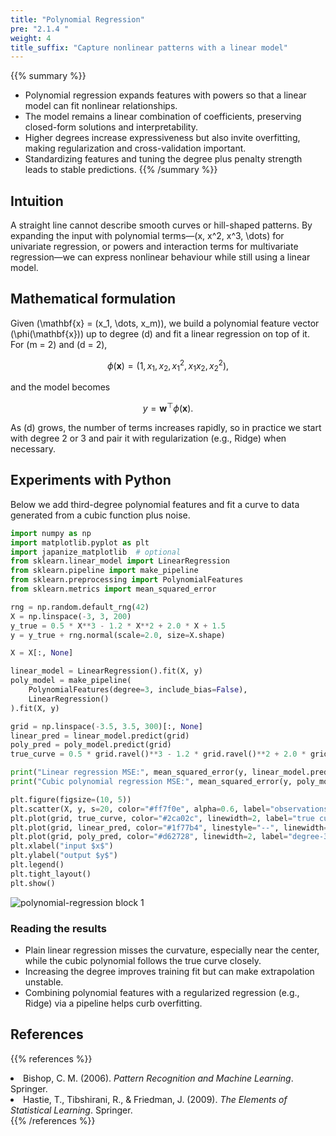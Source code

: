 ```yaml
---
title: "Polynomial Regression"
pre: "2.1.4 "
weight: 4
title_suffix: "Capture nonlinear patterns with a linear model"
---
```


{{% summary %}}
- Polynomial regression expands features with powers so that a linear model can fit nonlinear relationships.
- The model remains a linear combination of coefficients, preserving closed-form solutions and interpretability.
- Higher degrees increase expressiveness but also invite overfitting, making regularization and cross-validation important.
- Standardizing features and tuning the degree plus penalty strength leads to stable predictions.
{{% /summary %}}

## Intuition
A straight line cannot describe smooth curves or hill-shaped patterns. By expanding the input with polynomial terms—\(x, x^2, x^3, \dots\) for univariate regression, or powers and interaction terms for multivariate regression—we can express nonlinear behaviour while still using a linear model.

## Mathematical formulation
Given \(\mathbf{x} = (x_1, \dots, x_m)\), we build a polynomial feature vector \(\phi(\mathbf{x})\) up to degree \(d\) and fit a linear regression on top of it. For \(m = 2\) and \(d = 2\),

$$
\phi(\mathbf{x}) = (1, x_1, x_2, x_1^2, x_1 x_2, x_2^2),
$$

and the model becomes

$$
y = \mathbf{w}^\top \phi(\mathbf{x}).
$$

As \(d\) grows, the number of terms increases rapidly, so in practice we start with degree 2 or 3 and pair it with regularization (e.g., Ridge) when necessary.

## Experiments with Python
Below we add third-degree polynomial features and fit a curve to data generated from a cubic function plus noise.

```python
import numpy as np
import matplotlib.pyplot as plt
import japanize_matplotlib  # optional
from sklearn.linear_model import LinearRegression
from sklearn.pipeline import make_pipeline
from sklearn.preprocessing import PolynomialFeatures
from sklearn.metrics import mean_squared_error

rng = np.random.default_rng(42)
X = np.linspace(-3, 3, 200)
y_true = 0.5 * X**3 - 1.2 * X**2 + 2.0 * X + 1.5
y = y_true + rng.normal(scale=2.0, size=X.shape)

X = X[:, None]

linear_model = LinearRegression().fit(X, y)
poly_model = make_pipeline(
    PolynomialFeatures(degree=3, include_bias=False),
    LinearRegression()
).fit(X, y)

grid = np.linspace(-3.5, 3.5, 300)[:, None]
linear_pred = linear_model.predict(grid)
poly_pred = poly_model.predict(grid)
true_curve = 0.5 * grid.ravel()**3 - 1.2 * grid.ravel()**2 + 2.0 * grid.ravel() + 1.5

print("Linear regression MSE:", mean_squared_error(y, linear_model.predict(X)))
print("Cubic polynomial regression MSE:", mean_squared_error(y, poly_model.predict(X)))

plt.figure(figsize=(10, 5))
plt.scatter(X, y, s=20, color="#ff7f0e", alpha=0.6, label="observations")
plt.plot(grid, true_curve, color="#2ca02c", linewidth=2, label="true curve")
plt.plot(grid, linear_pred, color="#1f77b4", linestyle="--", linewidth=2, label="linear regression")
plt.plot(grid, poly_pred, color="#d62728", linewidth=2, label="degree-3 polynomial")
plt.xlabel("input $x$")
plt.ylabel("output $y$")
plt.legend()
plt.tight_layout()
plt.show()
```

![polynomial-regression block 1](/images/basic/regression/polynomial-regression_block01_en.png)

### Reading the results
- Plain linear regression misses the curvature, especially near the center, while the cubic polynomial follows the true curve closely.
- Increasing the degree improves training fit but can make extrapolation unstable.
- Combining polynomial features with a regularized regression (e.g., Ridge) via a pipeline helps curb overfitting.

## References
{{% references %}}
<li>Bishop, C. M. (2006). <i>Pattern Recognition and Machine Learning</i>. Springer.</li>
<li>Hastie, T., Tibshirani, R., &amp; Friedman, J. (2009). <i>The Elements of Statistical Learning</i>. Springer.</li>
{{% /references %}}
